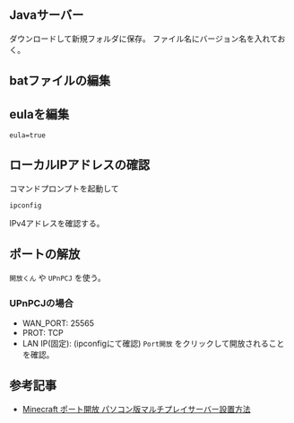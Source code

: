 ## Javaサーバー
ダウンロードして新規フォルダに保存。
ファイル名にバージョン名を入れておく。

## batファイルの編集

## eulaを編集
```
eula=true
```

## ローカルIPアドレスの確認
コマンドプロンプトを起動して
```
ipconfig
```
IPv4アドレスを確認する。

## ポートの解放
`開放くん` や `UPnPCJ` を使う。
### UPnPCJの場合
- WAN_PORT: 25565
- PROT: TCP
- LAN IP(固定): (ipconfigにて確認)
`Port開放` をクリックして開放されることを確認。

## 参考記事
- [Minecraft ポート開放 パソコン版マルチプレイサーバー設置方法](https://www.akakagemaru.info/port/soft_minecraft.html)

